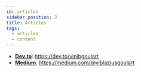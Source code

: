 ```yaml
---
id: articles
sidebar_position: 2
title: Articles
tags:
  - articles
  - content
---
```


- [**Dev.to**](https://dev.to/vinibgoulart): https://dev.to/vinibgoulart
- [**Medium**](https://medium.com/@viblaziusgoulart): https://medium.com/@viblaziusgoulart
